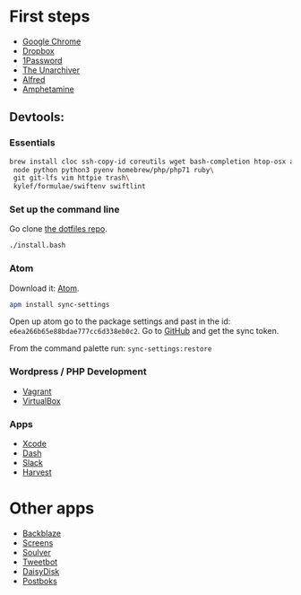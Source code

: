 # First steps

* [Google Chrome](https://www.google.com/chrome/)
* [Dropbox](https://dropbox.com)
* [1Password](https://itunes.apple.com/dk/app/1password-password-manager/id443987910?mt=12)
* [The Unarchiver](https://itunes.apple.com/dk/app/the-unarchiver/id425424353?mt=12)
* [Alfred](https://www.alfredapp.com/help/v2/)
* [Amphetamine](https://itunes.apple.com/us/app/amphetamine/id937984704?mt=12&ref=producthunt)

## Devtools:

### Essentials

```bash
brew install cloc ssh-copy-id coreutils wget bash-completion htop-osx awscli\
 node python python3 pyenv homebrew/php/php71 ruby\
 git git-lfs vim httpie trash\
 kylef/formulae/swiftenv swiftlint
```

### Set up the command line

Go clone [the dotfiles repo](https://github.com/ksmandersen/dotfiles).

```bash
./install.bash
```

### Atom

Download it: [Atom](https://atom.io/).

```bash
apm install sync-settings
```

Open up atom go to the package settings and past in the id: ``e6ea266b65e88bdae777cc6d338eb0c2``.
Go to [GitHub](https://github.com/settings/tokens) and get the sync token.

From the command palette run: ``sync-settings:restore``

### Wordpress / PHP Development

* [Vagrant](https://www.vagrantup.com/downloads.html)
* [VirtualBox](https://www.virtualbox.org/wiki/Downloads)

### Apps

* [Xcode](https://itunes.apple.com/dk/app/xcode/id497799835?mt=12)
* [Dash](https://kapeli.com/dash)
* [Slack](https://slack.com/downloads/osx)
* [Harvest](https://www.getharvest.com/mac)

# Other apps

* [Backblaze](https://www.backblaze.com/)
* [Screens](https://itunes.apple.com/dk/app/screens-vnc-remote-access/id446107677?mt=12)
* [Soulver](https://itunes.apple.com/dk/app/soulver/id413965349?mt=12)
* [Tweetbot](https://itunes.apple.com/dk/app/tweetbot-for-twitter/id557168941?mt=12)
* [DaisyDisk](https://itunes.apple.com/dk/app/daisydisk/id411643860?mt=12)
* [Postboks](https://github.com/olegam/Postboks)
